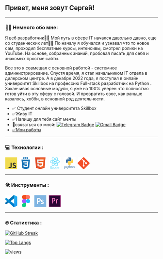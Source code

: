 ## Привет, меня зовут Сергей!
---
### :man_technologist: Немного обо мне:
Я веб разработчик✌🏼 Мой путь в сфере IT начался давольно давно, еще со студенческих лет☝🏼 По началу я обучался и узнавал что то новое сам, проходил бесплатные курсы, интенсивы,  смотрел ролики на YouTube. На основе, собранных знаний, пробовал писать для себя и знакомых простые сайты. 

Все это я совмещал с основной работой - системное администрирование. Спустя время, я стал начальником IT отдела в дилерском центре. А в декабре 2022 года, я поступил в онлайн университет  Skillbox  на профессию  Full-stack разработчик на Python . Заканчивая основные модули, я уже на 100% уверен что  полностью готов уйти в эту сферу с головой. И превратить свое, как раньше казалось, хобби, в основной род деятельности.
<ul>
  <li>✅ Студент онлайн университета Skillbox</li>
  
  <li>✅Живу IT</li>
  
  <li>✅Напишу для тебя сайт мечты </li>
  <li>
    <div id="badges">
      📧связаться со мной: 
      <a href="https://t.me/Simplegood42"><img src="https://img.shields.io/badge/telegram-blue?logo=telegram&labelColor=white" alt="Telegram Badge"/></a>
      <a href="mailto:sssssmishko75800@gmail.com"><img src="https://img.shields.io/badge/gmail-coral?logo=gmail&labelColor=white" alt="Gmail Badge"/></a>
    </div>
  </li>
  <li>
    <a href="https://simplegood42-bit.github.io/">✅Мои работы</a>
  </li>
</ul>

---

### :computer: Технологии :

<div>
  <img src="https://github.com/devicons/devicon/blob/master/icons/javascript/javascript-original.svg" title="JavaScript" alt="JavaScript" width="40" height="40"/>&nbsp;
  <img src="https://github.com/devicons/devicon/blob/master/icons/css3/css3-plain-wordmark.svg"  title="CSS3" alt="CSS" width="40" height="40"/>&nbsp;
  <img src="https://github.com/devicons/devicon/blob/master/icons/html5/html5-original.svg" title="HTML5" alt="HTML" width="40" height="40"/>&nbsp;
  <img src="https://github.com/devicons/devicon/blob/master/icons/react/react-original-wordmark.svg" title="React" alt="React" width="40" height="40"/>&nbsp;
  <img src="https://github.com/devicons/devicon/blob/master/icons/python/python-original-wordmark.svg" title="Python" alt="Python" width="40" height="40"/>&nbsp;
  <img src="https://github.com/devicons/devicon/blob/master/icons/git/git-original.svg" title="Git" **alt="Git" width="40" height="40"/>
</div>

---

### :hammer_and_wrench: Инструменты :

<div>
  <img src="https://github.com/devicons/devicon/blob/master/icons/vscode/vscode-original.svg" title="vscode" alt="vscode" width="40" height="40"/>&nbsp;
  <img src="https://github.com/devicons/devicon/blob/master/icons/figma/figma-original.svg"  title="figma" alt="figma" width="40" height="40"/>&nbsp;
  <img src="https://github.com/devicons/devicon/blob/master/icons/photoshop/photoshop-plain.svg" title="photoshop" alt="photoshop" width="40" height="40"/>&nbsp;
  <img src="https://github.com/devicons/devicon/blob/master/icons/premierepro/premierepro-original.svg" title="premierepro" alt="premierepro" width="40" height="40"/>&nbsp;
</div>

---

### :fire: Статистика :

[![GitHub Streak](http://github-readme-streak-stats.herokuapp.com?user=SimpleGood42-bit&theme=dark&locale=ru)](https://git.io/streak-stats)

[![Top Langs](https://github-readme-stats.vercel.app/api/top-langs/?username=SimpleGood42-bit&layout=compact&theme=dark&locale=ru&custom_title=Часто%20используемые%20языки)](https://github.com/anuraghazra/github-readme-stats)

<img src="https://komarev.com/ghpvc/?username=SimpleGood42-bit&style=flat-square&color=blue" alt="views"/>
